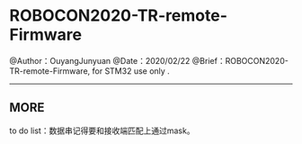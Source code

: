 # ROBOCON2020-TR-remote-Firmware

@Author：OuyangJunyuan                                                                                                                                                               @Date：2020/02/22			                                                                                                                                             @Brief：ROBOCON2020-TR-remote-Firmware, for STM32 use only .                                                                                                                    

---

## MORE

to do list：数据串记得要和接收端匹配上通过mask。
